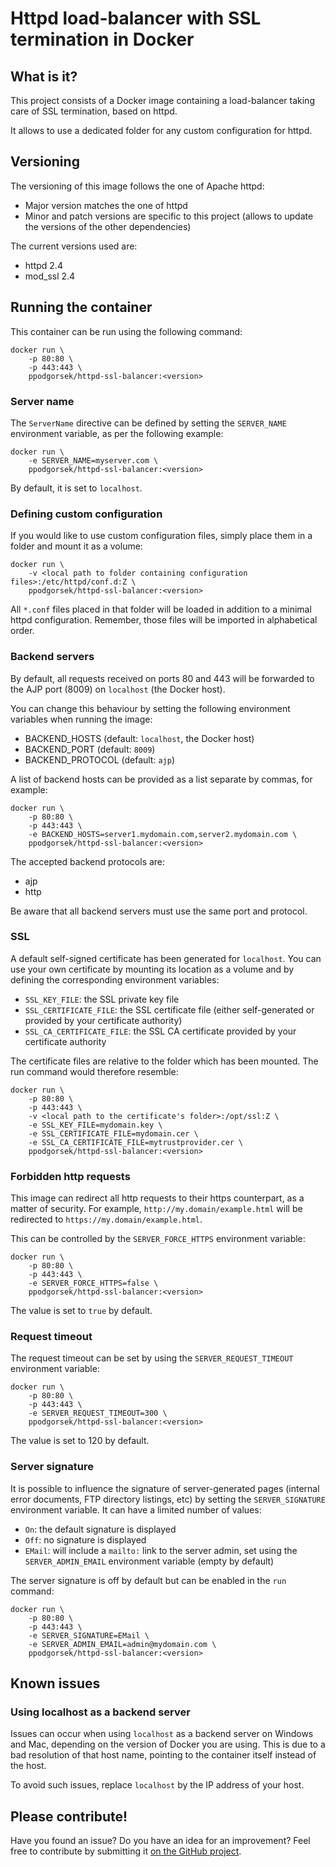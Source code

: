 # Httpd load-balancer with SSL termination in Docker

## What is it?

This project consists of a Docker image containing a load-balancer taking care of SSL termination, based on httpd.

It allows to use a dedicated folder for any custom configuration for httpd.

## Versioning

The versioning of this image follows the one of Apache httpd:

* Major version matches the one of httpd
* Minor and patch versions are specific to this project (allows to update the versions of the other dependencies)

The current versions used are:

* httpd 2.4
* mod_ssl 2.4

## Running the container

This container can be run using the following command:

    docker run \
        -p 80:80 \
        -p 443:443 \
        ppodgorsek/httpd-ssl-balancer:<version>

### Server name

The `ServerName` directive can be defined by setting the `SERVER_NAME` environment variable, as per the following example:

    docker run \
        -e SERVER_NAME=myserver.com \
        ppodgorsek/httpd-ssl-balancer:<version>

By default, it is set to `localhost`.

### Defining custom configuration

If you would like to use custom configuration files, simply place them in a folder and mount it as a volume:

    docker run \
        -v <local path to folder containing configuration files>:/etc/httpd/conf.d:Z \
        ppodgorsek/httpd-ssl-balancer:<version>

All `*.conf` files placed in that folder will be loaded in addition to a minimal httpd configuration.
Remember, those files will be imported in alphabetical order.

### Backend servers

By default, all requests received on ports 80 and 443 will be forwarded to the AJP port (8009) on `localhost` (the Docker host).

You can change this behaviour by setting the following environment variables when running the image:
  * BACKEND_HOSTS (default: `localhost`, the Docker host)
  * BACKEND_PORT (default: `8009`)
  * BACKEND_PROTOCOL (default: `ajp`)

A list of backend hosts can be provided as a list separate by commas, for example:

    docker run \
        -p 80:80 \
        -p 443:443 \
        -e BACKEND_HOSTS=server1.mydomain.com,server2.mydomain.com \
        ppodgorsek/httpd-ssl-balancer:<version>

The accepted backend protocols are:
  * ajp
  * http

Be aware that all backend servers must use the same port and protocol.

### SSL

A default self-signed certificate has been generated for `localhost`. You can use your own certificate by mounting its location as a volume and by defining the corresponding environment variables:
  * `SSL_KEY_FILE`: the SSL private key file
  * `SSL_CERTIFICATE_FILE`: the SSL certificate file (either self-generated or provided by your certificate authority)
  * `SSL_CA_CERTIFICATE_FILE`: the SSL CA certificate provided by your certificate authority

The certificate files are relative to the folder which has been mounted. The run command would therefore resemble:

    docker run \
        -p 80:80 \
        -p 443:443 \
        -v <local path to the certificate's folder>:/opt/ssl:Z \
        -e SSL_KEY_FILE=mydomain.key \
        -e SSL_CERTIFICATE_FILE=mydomain.cer \
        -e SSL_CA_CERTIFICATE_FILE=mytrustprovider.cer \
        ppodgorsek/httpd-ssl-balancer:<version>

### Forbidden http requests

This image can redirect all http requests to their https counterpart, as a matter of security. For example, `http://my.domain/example.html` will be redirected to `https://my.domain/example.html`.

This can be controlled by the `SERVER_FORCE_HTTPS` environment variable:

    docker run \
        -p 80:80 \
        -p 443:443 \
        -e SERVER_FORCE_HTTPS=false \
        ppodgorsek/httpd-ssl-balancer:<version>

The value is set to `true` by default.

### Request timeout

The request timeout can be set by using the `SERVER_REQUEST_TIMEOUT` environment variable:

    docker run \
        -p 80:80 \
        -p 443:443 \
        -e SERVER_REQUEST_TIMEOUT=300 \
        ppodgorsek/httpd-ssl-balancer:<version>

The value is set to 120 by default.

### Server signature

It is possible to influence the signature of server-generated pages (internal error documents, FTP directory listings, etc) by setting the `SERVER_SIGNATURE` environment variable. It can have a limited number of values:
  * `On`: the default signature is displayed
  * `Off`: no signature is displayed
  * `EMail`: will include a `mailto:` link to the server admin, set using the `SERVER_ADMIN_EMAIL` environment variable (empty by default)

The server signature is off by default but can be enabled in the `run` command:

    docker run \
        -p 80:80 \
        -p 443:443 \
        -e SERVER_SIGNATURE=EMail \
        -e SERVER_ADMIN_EMAIL=admin@mydomain.com \
        ppodgorsek/httpd-ssl-balancer:<version>

## Known issues

### Using localhost as a backend server

Issues can occur when using `localhost` as a backend server on Windows and Mac, depending on the version of Docker you are using.
This is due to a bad resolution of that host name, pointing to the container itself instead of the host.

To avoid such issues, replace `localhost` by the IP address of your host.

## Please contribute!

Have you found an issue? Do you have an idea for an improvement? Feel free to contribute by submitting it [on the GitHub project](https://github.com/ppodgorsek/docker-httpd-ssl-balancer/issues).
